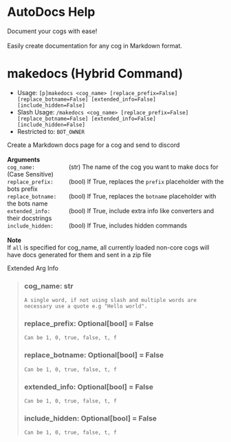 # AutoDocs Help

Document your cogs with ease!<br/><br/>Easily create documentation for any cog in Markdown format.

# makedocs (Hybrid Command)
 - Usage: `[p]makedocs <cog_name> [replace_prefix=False] [replace_botname=False] [extended_info=False] [include_hidden=False] `
 - Slash Usage: `/makedocs <cog_name> [replace_prefix=False] [replace_botname=False] [extended_info=False] [include_hidden=False] `
 - Restricted to: `BOT_OWNER`

Create a Markdown docs page for a cog and send to discord<br/><br/>**Arguments**<br/>`cog_name:           `(str) The name of the cog you want to make docs for (Case Sensitive)<br/>`replace_prefix:     `(bool) If True, replaces the `prefix` placeholder with the bots prefix<br/>`replace_botname:    `(bool) If True, replaces the `botname` placeholder with the bots name<br/>`extended_info:      `(bool) If True, include extra info like converters and their docstrings<br/>`include_hidden:     `(bool) If True, includes hidden commands<br/><br/>**Note**<br/>If `all` is specified for cog_name, all currently loaded non-core cogs will have docs generated for them and sent in a zip file

Extended Arg Info
> ### cog_name: str
> ```
> A single word, if not using slash and multiple words are necessary use a quote e.g "Hello world".
> ```
> ### replace_prefix: Optional[bool] = False
> ```
> Can be 1, 0, true, false, t, f
> ```
> ### replace_botname: Optional[bool] = False
> ```
> Can be 1, 0, true, false, t, f
> ```
> ### extended_info: Optional[bool] = False
> ```
> Can be 1, 0, true, false, t, f
> ```
> ### include_hidden: Optional[bool] = False
> ```
> Can be 1, 0, true, false, t, f
> ```
